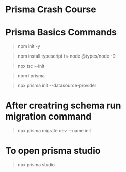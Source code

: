 # Prisma Crash Course

# Prisma Basics Commands

> npm init -y

> npm install typescript ts-node @types/node -D

> npx tsc --init

> npm i prisma 

> npx prisma init --datasource-provider

# After creatring schema run migration command

> npx prisma migrate dev --name init

# To open prisma studio

> npx prisma studio
